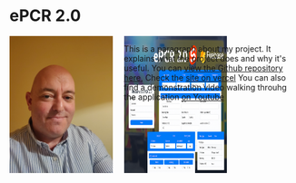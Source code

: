 # ePCR 2.0
<div style="display: flex; align-items: flex-start; justify-content: space-between;">
  <div style="display: flex; gap: 20px">
    <img src="IMAGE1.jpg" width="300">
    <img src="epcr2.0.png" width="450">
  </div>
  <div style="max-width: 60%; padding-left: 20px;">
    <p>
      This is a paragraph about my project. It explains what the project does and why it's useful.
      You can <a href=" " target="_blank">view the Github repository here</a>,
      Check the <a href=" " target="_blank">site on vercel</a>
      You can also find a demonstration video walking throuhg the application <a href=" " target="_blank">on Youtube</a>
    </p>
  </div>
</div>
